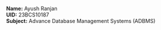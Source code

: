 

**Name:** Ayush Ranjan  
**UID:** 23BCS10187  
**Subject:** Advance Database Management Systems (ADBMS)
